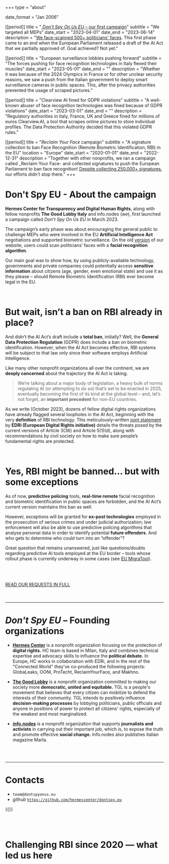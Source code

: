 +++
type = "about"

date_format = "Jan 2006"

[[period]]
  title = "[ _Don't Spy On Us EU_ – our first campaign](//dontspyonus.eu)"
  subtitle = "We targeted all MEPs"
  date_start = "2023-04-01"
  date_end = "2023-06-14"
  description = "[We face-scanned 500+ politicians' faces](//dontspyonus.eu/post/squared-faces/). This first phase came to an end when the European Parliament released a draft of the AI Act that we partially approved of. Goal achieved? Not yet."

[[period]]
  title = "European surveillance lobbies pushing forward"
  subtitle = "The forces pushing for face recognition technologies in Italy flexed their muscles"
  date_start = "2023-05-01"
  date_end = ""
  description = "Whether it was because of the 2024 Olympics in France or for other unclear security reasons, we saw a push from the Italian government to deploy smart surveillance cameras in public spaces. This, after the privacy authorities prevented the usage of scraped pictures."

[[period]]
  title = "Clearview AI fined for GDPR violations"
  subtitle = "A well-known abuser of face recognition technologies was fined because of GDPR violations"
  date_start = "2023-03-01"
  date_end = ""
  description = "Regulatory authorities in Italy, France, UK and Greece fined for millions of euros Clearview.AI, a tool that scrapes online pictures to store individual profiles. The Data Protection Authority decided that this violated GDPR rules."

[[period]]
  title = "_Reclaim Your Face_ campaign"
  subtitle = "A signature collection to ban Face Recognition (Remote Biometric Identification, RBI) in the EU"
  location = "Europe"
  date_start = "2020-01-01"
  date_end = "2022-12-31"
  description = "Together with other nonprofits, we ran a campaign called _Reclaim Your Face- and collected signatures to push the European Parliament to ban face recognition! [Despite collecting 250.000+ signatures](https://twitter.com/edri/status/1706565300844368239), our efforts didn't stop there."
+++

# Don't Spy EU - About the campaign 

**Hermes Center for Transparency and Digital Human Rights**, along with fellow nonprofits **The Good Lobby Italy** and info.nodes (_we_), first launched a campaign called _Don’t Spy On Us EU_ in March 2023.

The campaign’s early phase was about encouraging the general public to challenge MEPs who were involved in the EU **Artificial Intelligence Act** negotiations and supported biometric surveillance. On the old [version](//dontspyonus.eu/) of our website, users could scan politicians’ faces with a **facial recognition algorithm**.

Our main goal was to show how, by using publicly-available technology, governments and private companies could potentially access **sensitive information** about citizens (age, gender, even emotional state) and use it as they please – should Remote Biometric Identification (RBI) ever become legal in the EU.

<br>

# But wait, isn’t a ban on RBI already in place? 

And didn’t the AI Act’s draft include a **total ban**, initially?  Well, the **General Data Protection Regulation** (GDPR) does include a ban on biometric identification. However, when the AI Act becomes effective, RBI systems will be subject to that law only since their software employs Artificial Intelligence.

Like many other nonprofit organizations all over the continent, we are **deeply concerned** about the trajectory the AI Act is taking.

> We’re talking about a major body of legislation, a heavy bulk of norms regulating AI (or attempting to do so) that’s set to be enacted in 2025, eventually becoming the first of its kind at the global level – and, let’s not forget, an **important precedent** for non-EU countries.

As we write (October 2023), dozens of fellow digital rights organizations have already flagged several loopholes in the AI Act, beginning with the very **definition** of RBI technology. This meticulously-written [joint statement](//edri.org/wp-content/uploads/2022/05/Prohibit-RBI-in-publicly-accessible-spaces-Civil-Society-Amendments-AI-Act-FINAL.pdf) by **EDRi (European Digital Rights initiative)** details the threats posed by the current versions of Article 3(36) and Article 5(1)(d), along with recommendations by civil society on how to make sure people’s fundamental rights are protected.

<br>

# Yes, RBI might be banned… but with some exceptions

As of now, **predictive policing** tools, **real-time remote** facial recognition and biometric identification in public spaces are forbidden, and the AI Act’s current version maintains this ban as well.

However, exceptions will be granted for **ex-post technologies** employed in the prosecution of serious crimes and under judicial authorization; law enforcement will also be able to use predictive policing algorithms that analyse personal data in order to identify potential **future offenders**. And who gets to determine who could turn into an “offender”?

Great question that remains unanswered, just like questions/doubts regarding predictive AI tools employed at the EU border – tools whose rollout phase is currently underway in some cases (see [EU MigraTool](https://www.itflows.eu/eumigratool/)).

<br>

<link rel="stylesheet" href="/css/cta.css">

<br>
<br>

<a href="/blog/requests" id="link-sophisticated">
  <div id="demand">
    <span>
      READ OUR REQUESTS IN FULL
    </span>
  </div>
</a>

<br>
<br>

---

# _Don't Spy EU_ – Founding organizations

* [**Hermes Center**](https://hermescenter.org) is a nonprofit organization focusing on the protection of **digital rights.** HC team is based in Milan, Italy and combines technical expertise and advocacy skills to influence the **political debate.** In Europe, HC works in collaboration with EDRi, and in the rest of the "Connected World" they've co-produced the following projects: GlobaLeaks, OONI, ProTecht, ReclaimYourFace, and Makhno.

* [**The Good Lobby**](https://thegoodlobby.it) is a nonprofit organization committed to making our society more **democratic, united and equitable.** TGL is a people's movement that believes that every citizen can mobilize to defend the interests of their community. TGL intends to positively influence **decision-making processes** by lobbying politicians, public officials and anyone in positions of power to protect all citizens' rights, especially of the weakest and most marginalized.

* [**info.nodes**](https://info.nodes) is a nonprofit organization that supports **journalists and activists** in carrying out their important job, which is, to expose the truth and promote effective **social change.** Info.nodes also publishes italian magazine Marla.

<br>
<br>

---

# Contacts

* `team@dontspyonus.eu`
* _github_ [`https://github.com/hermescenter/dontspy.eu`](//github.com/hermescenter/dontspy.eu)


{{<founding-organizations>}}

<br>
<br>

# Challenging RBI since 2020 — what led us here
